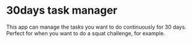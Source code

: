 # 30days task manager

This app can manage the tasks you want to do continuously for 30 days.
Perfect for when you want to do a squat challenge, for example.

